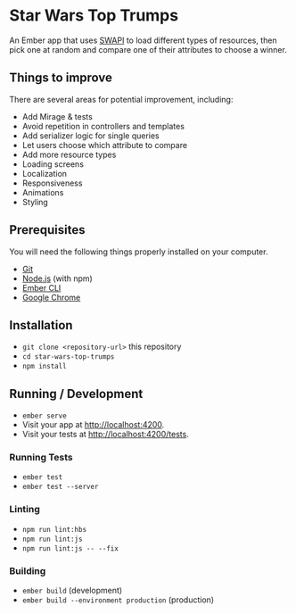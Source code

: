 # Star Wars Top Trumps

An Ember app that uses [SWAPI](https://swapi.dev/) to load different types of resources, then pick one at random and
compare one of their attributes to choose a winner.

## Things to improve

There are several areas for potential improvement, including:

- Add Mirage & tests
- Avoid repetition in controllers and templates
- Add serializer logic for single queries
- Let users choose which attribute to compare
- Add more resource types
- Loading screens
- Localization
- Responsiveness
- Animations
- Styling

## Prerequisites

You will need the following things properly installed on your computer.

* [Git](https://git-scm.com/)
* [Node.js](https://nodejs.org/) (with npm)
* [Ember CLI](https://ember-cli.com/)
* [Google Chrome](https://google.com/chrome/)

## Installation

* `git clone <repository-url>` this repository
* `cd star-wars-top-trumps`
* `npm install`

## Running / Development

* `ember serve`
* Visit your app at [http://localhost:4200](http://localhost:4200).
* Visit your tests at [http://localhost:4200/tests](http://localhost:4200/tests).

### Running Tests

* `ember test`
* `ember test --server`

### Linting

* `npm run lint:hbs`
* `npm run lint:js`
* `npm run lint:js -- --fix`

### Building

* `ember build` (development)
* `ember build --environment production` (production)
